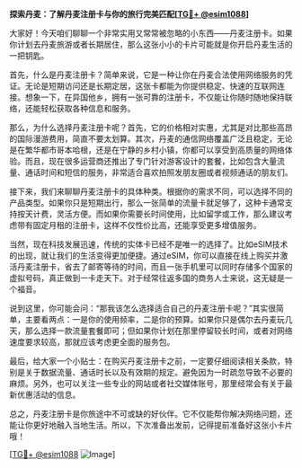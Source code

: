**探索丹麦：了解丹麦注册卡与你的旅行完美匹配[[TG💪+ @esim1088](https://t.me/s/esim1088)]**

大家好！今天咱们聊聊一个非常实用又常常被忽略的小东西——丹麦注册卡。如果你计划去丹麦旅游或者长期居住，那么这张小小的卡片可能就是你开启丹麦生活的一把钥匙。

首先，什么是丹麦注册卡？简单来说，它是一种让你在丹麦合法使用网络服务的凭证。无论是短期访问还是长期定居，这张卡都能为你提供稳定、快速的互联网连接。想象一下，在异国他乡，拥有一张可靠的注册卡，不仅能让你随时随地保持联络，还能轻松获取各种信息和服务。

那么，为什么选择丹麦注册卡呢？首先，它的价格相对实惠，尤其是对比那些高昂的国际漫游费用，简直不要太划算。其次，丹麦的通信网络覆盖广泛且稳定，无论是在繁华都市哥本哈根，还是在宁静的乡村小镇，你都可以享受到高质量的网络体验。而且，现在很多运营商还推出了专门针对游客设计的套餐，比如包含大量流量、通话时间和短信的服务，非常适合喜欢拍照发朋友圈或者视频通话的朋友们。

接下来，我们来聊聊丹麦注册卡的具体种类。根据你的需求不同，可以选择不同的产品类型。如果你只是短期出行，那么一张简单的流量卡就足够了，这种卡通常支持按天计费，灵活方便。而如果你需要长时间使用，比如留学或工作，那么建议考虑带有固定月租的注册卡，这样不仅性价比高，还能享受更多增值服务。

当然，现在科技发展迅速，传统的实体卡已经不是唯一的选择了。比如eSIM技术的出现，就让我们的生活变得更加便捷。通过eSIM，你可以直接在线上购买并激活丹麦注册卡，省去了邮寄等待的时间，而且一张手机里可以同时存储多个国家的虚拟号码，真正做到一卡走天下。对于经常往返多国的商务人士来说，这无疑是一个福音。

说到这里，你可能会问：“那我该怎么选择适合自己的丹麦注册卡呢？”其实很简单，主要看两点：一是你的使用频率，二是你的预算。如果你只是偶尔去丹麦玩几天，那么选择一款流量套餐即可；但如果你计划在那里停留较长时间，或者对网络速度要求较高，那就应该考虑更全面的服务包。

最后，给大家一个小贴士：在购买丹麦注册卡之前，一定要仔细阅读相关条款，特别是关于数据流量、通话时长以及有效期的规定。避免因为一时疏忽导致不必要的麻烦。另外，也可以关注一些专业的网站或者社交媒体账号，那里经常会有关于最新优惠活动的信息。

总之，丹麦注册卡是你旅途中不可或缺的好伙伴。它不仅能帮你解决网络问题，还能让你更好地融入当地生活。所以，下次准备出发前，记得提前准备好这张小卡片哦！

[[TG💪+ @esim1088](https://t.me/s/esim1088) ![Image](https://i.postimg.cc/4NQfJmqS/Snipaste-2025-05-13-00-14-12.png)]